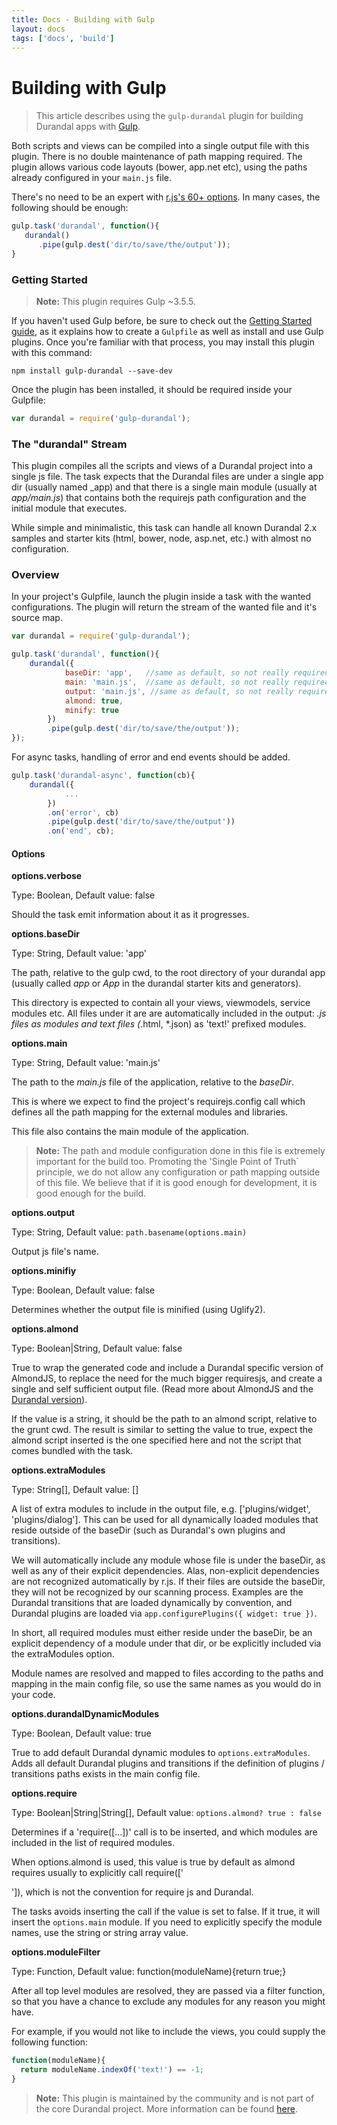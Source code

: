 ```yaml
---
title: Docs - Building with Gulp
layout: docs
tags: ['docs', 'build']
---
```

# Building with Gulp
#### 

> This article describes using the `gulp-durandal` plugin for building Durandal apps with [Gulp](http://gulpjs.com/).

Both scripts and views can be compiled into a single output file with this plugin. There is no double maintenance of path mapping required. The plugin allows various code layouts (bower, app.net etc), using the paths already configured in your `main.js` file.

There's no need to be an expert with [r.js's 60+ options](http://requirejs.org/docs/optimization.html). In many cases, the following should be enough:

```javascript
gulp.task('durandal', function(){
   durandal()
      .pipe(gulp.dest('dir/to/save/the/output'));
}
```

### Getting Started

> **Note:** This plugin requires Gulp ~3.5.5.

If you haven't used Gulp before, be sure to check out the [Getting Started guide](https://github.com/gulpjs/gulp/blob/master/docs/getting-started.md#getting-started), as it explains how to create a `Gulpfile` as well as install and use Gulp plugins. Once you're familiar with that process, you may install this plugin with this command:

```
npm install gulp-durandal --save-dev
```

Once the plugin has been installed, it should be required inside your Gulpfile:

```javascript
var durandal = require('gulp-durandal');
```

### The "durandal" Stream

This plugin compiles all the scripts and views of a Durandal project into a single js file. The task expects that the Durandal files are under a single app dir (usually named _app) and that there is a single main module (usually at _app/main.js_) that contains both the requirejs path configuration and the initial module that executes.

While simple and minimalistic, this task can handle all known Durandal 2.x samples and starter kits (html, bower, node, asp.net, etc.) with almost no configuration.

### Overview

In your project's Gulpfile, launch the plugin inside a task with the wanted configurations. The plugin will return the stream of the wanted file and it's source map.

```javascript
var durandal = require('gulp-durandal');

gulp.task('durandal', function(){
    durandal({
            baseDir: 'app',   //same as default, so not really required.
            main: 'main.js',  //same as default, so not really required.
            output: 'main.js', //same as default, so not really required.
            almond: true,
            minify: true
        })
        .pipe(gulp.dest('dir/to/save/the/output'));
});
```

For async tasks, handling of error and end events should be added.

```javascript
gulp.task('durandal-async', function(cb){
    durandal({
            ...
        })
        .on('error', cb)
        .pipe(gulp.dest('dir/to/save/the/output'))
        .on('end', cb);
```

#### Options

**options.verbose**

Type: Boolean, Default value: false

Should the task emit information about it as it progresses.

**options.baseDir**

Type: String, Default value: 'app'

The path, relative to the gulp cwd, to the root directory of your durandal app (usually called _app_ or _App_ in the durandal starter kits and generators).

This directory is expected to contain all your views, viewmodels, service modules etc. All files under it are are automatically included in the output: *.js files as modules and text files (*.html, *.json) as 'text!' prefixed modules.

**options.main**

Type: String, Default value: 'main.js'

The path to the _main.js_ file of the application, relative to the _baseDir_.

This is where we expect to find the project's requirejs.config call which defines all the path mapping for the external modules and libraries.

This file also contains the main module of the application.

> **Note:** The path and module configuration done in this file is extremely important for the build too. Promoting the 'Single Point of Truth` principle, we do not allow any configuration or path mapping outside of this file. We believe that if it is good enough for development, it is good enough for the build.

**options.output**

Type: String, Default value: `path.basename(options.main)`

Output js file's name.

**options.minifiy**

Type: Boolean, Default value: false

Determines whether the output file is minified (using Uglify2).

**options.almond**

Type: Boolean|String, Default value: false

True to wrap the generated code and include a Durandal specific version of AlmondJS, to replace the need for the much bigger requiresjs, and create a single and self sufficient output file. (Read more about AlmondJS and the [Durandal version](https://github.com/BlueSpire/almond)).

If the value is a string, it should be the path to an almond script, relative to the grunt cwd. The result is similar to setting the value to true, expect the almond script inserted is the one specified here and not the script that comes bundled with the task.

**options.extraModules**

Type: String[], Default value: []

A list of extra modules to include in the output file, e.g. ['plugins/widget', 'plugins/dialog']. This can be used for all dynamically loaded modules that reside outside of the baseDir (such as Durandal's own plugins and transitions).

We will automatically include any module whose file is under the baseDir, as well as any of their explicit dependencies. Alas, non-explicit dependencies are not recognized automatically by r.js. If their files are outside the baseDir, they will not be recognized by our scanning process. Examples are the Durandal transitions that are loaded dynamically by convention, and Durandal plugins are loaded via `app.configurePlugins({ widget: true })`.

In short, all required modules must either reside under the baseDir, be an explicit dependency of a module under that dir, or be explicitly included via the extraModules option.

Module names are resolved and mapped to files according to the paths and mapping in the main config file, so use the same names as you would do in your code.

**options.durandalDynamicModules**

Type: Boolean, Default value: true

True to add default Durandal dynamic modules to `options.extraModules`. Adds all default Durandal plugins and transitions if the definition of plugins / transitions paths exists in the main config file.

**options.require**

Type: Boolean|String|String[], Default value: `options.almond? true : false`

Determines if a 'require([...])' call is to be inserted, and which modules are included in the list of required modules.

When options.almond is used, this value is true by default as almond requires usually to explicitly call require(['<main module name>']), which is not the convention for require js and Durandal.

The tasks avoids inserting the call if the value is set to false. If it true, it will insert the `options.main` module. If you need to explicitly specify the module names, use the string or string array value.

**options.moduleFilter**

Type: Function, Default value: function(moduleName){return true;}

After all top level modules are resolved, they are passed via a filter function, so that you have a chance to exclude any modules for any reason you might have.

For example, if you would not like to include the views, you could supply the following function:

```javascript
function(moduleName){
  return moduleName.indexOf('text!') == -1;
}
```

> **Note:** This plugin is maintained by the community and is not part of the core Durandal project. More information can be found [here](https://www.npmjs.org/package/gulp-durandal).